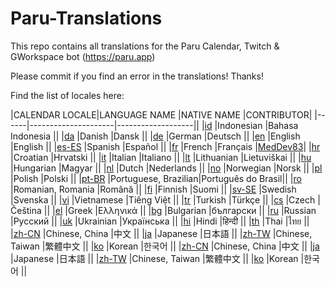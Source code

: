 # Paru-Translations

This repo contains all translations for the Paru Calendar, Twitch & GWorkspace bot (https://paru.app)

Please commit if you find an error in the translations! Thanks!

Find the list of locales here:

|CALENDAR LOCALE|LANGUAGE NAME        |NATIVE NAME        |CONTRIBUTOR|
|------|---------------------|-------------------||
|[id](calendarBot/id.json)    |Indonesian           |Bahasa Indonesia   ||
|[da](calendarBot/da.json)    |Danish               |Dansk              ||
|[de](calendarBot/de.json)    |German               |Deutsch            ||
|[en](calendarBot/en.json) |English          |English        ||
|[es-ES](calendarBot/es-ES.json) |Spanish              |Español            ||
|[fr](calendarBot/fr.json)    |French               |Français           |[MedDev83](https://github.com/MedDev83)|
|[hr](calendarBot/hr.json)    |Croatian             |Hrvatski           ||
|[it](calendarBot/it.json)    |Italian              |Italiano           ||
|[lt](calendarBot/lt.json)    |Lithuanian           |Lietuviškai        ||
|[hu](calendarBot/hu.json)    |Hungarian            |Magyar             ||
|[nl](calendarBot/nl.json)    |Dutch                |Nederlands         ||
|[no](calendarBot/no.json)    |Norwegian            |Norsk              ||
|[pl](calendarBot/pl.json)    |Polish               |Polski             ||
|[pt-BR](calendarBot/pt-BR.json) |Portuguese, Brazilian|Português do Brasil||
|[ro](calendarBot/ro.json)    |Romanian, Romania    |Română             ||
|[fi](calendarBot/fi.json)    |Finnish              |Suomi              ||
|[sv-SE](calendarBot/sv-SE.json) |Swedish              |Svenska            ||
|[vi](calendarBot/vi.json)    |Vietnamese           |Tiếng Việt         ||
|[tr](calendarBot/tr.json)    |Turkish              |Türkçe             ||
|[cs](calendarBot/cs.json)    |Czech                |Čeština            ||
|[el](calendarBot/el.json)    |Greek                |Ελληνικά           ||
|[bg](calendarBot/bg.json)    |Bulgarian            |български          ||
|[ru](calendarBot/ru.json)    |Russian              |Pусский            ||
|[uk](calendarBot/uk.json)    |Ukrainian            |Українська         ||
|[hi](calendarBot/hi.json)    |Hindi                |हिन्दी             ||
|[th](calendarBot/th.json)    |Thai                 |ไทย                ||
|[zh-CN](calendarBot/zh-CN.json) |Chinese, China       |中文                 ||
|[ja](calendarBot/ja.json)    |Japanese             |日本語                ||
|[zh-TW](calendarBot/zh-TW.json) |Chinese, Taiwan      |繁體中文               ||
|[ko](calendarBot/ko.json)    |Korean               |한국어                ||
|[zh-CN](calendarBot/zh-CN.json) |Chinese, China       |中文                 ||
|[ja](calendarBot/ja.json)    |Japanese             |日本語                ||
|[zh-TW](calendarBot/zh-TW.json) |Chinese, Taiwan      |繁體中文               ||
|[ko](calendarBot/ko.json)    |Korean               |한국어                ||

